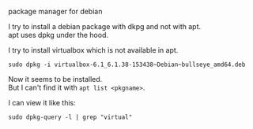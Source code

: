 package manager for debian

I try to install a debian package with dkpg and not with apt.\
apt uses dpkg under the hood.

I try to install virtualbox which is not available in apt.

```
sudo dpkg -i virtualbox-6.1_6.1.38-153438~Debian~bullseye_amd64.deb
```

Now it seems to be installed.\
But I can't find it with `apt list <pkgname>`.

I can view it like this:
```
sudo dpkg-query -l | grep "virtual"
```
